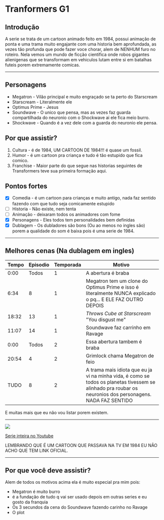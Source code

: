 # Tranformers G1
## Introdução
A serie se trata de um cartoon animado feito em 1984, possui animação de ponta e uma trama muito engajante com uma historia bem aprofundada, as vezes tão profunda que pode fazer voce chorar, alem de NENHUM furo no roteiro. 
Nela vemos um mundo de ficção cientifica onde robos gigantes alienigenas que se transformam em vehiculos lutam entre si em batalhas futeis porem extremamente comicas.

---
## Personagens

- Megatron - Vilão principal e muito engraçado se ta perto do Starscream
- Starscream - Literalmente ele
- Optimus Prime - Jesus
- Soundwave - O unico que pensa, mas as vezes faz guarda compartilhada do neuronio com o Shockwave ai ele fica meio burro.
- Shockwave - Quando é a vez dele com a guarda do neuronio ele pensa.

## Por que assistir?
 1. Cultura - é de 1984, UM CARTOON DE 1984!!! é quase um fossil.
 2. Humor - é um cartoon pra criança e tudo é tão estupido que fica comico.
 3. Franchise - Maior parte do que segue nas historias seguintes de Transformers teve sua primeira formação aqui.

## Pontos fortes

- [x] Comedia - é um cartoon para crianças e muito antigo, nada faz sentido fazendo com que tudo seja comicamente estupido
- [ ] Historia - Não existe, nem tenta
- [ ] Animação - deixaram todos os animadores com fome
- [x] Personagens - Eles todos tem personalidades bem definidas
- [x] Dublagem - Os dubladores são bons (Ou ao menos no ingles são) porem a qualidade do som é baixa pois é uma serie de 1984.

---

## Melhores cenas (Na dublagem em ingles)
| Tempo | Episodio | Temporada | Motivo |
|-------|----------|-----------|--------|
| 0:00  | Todos    | 1         | A abertura é braba|
|6:34   | 8        | 1         | Megatron tem um clone do Optimus Prime e isso é literalmente NUNCA explicado o pq... E ELE FAZ OUTRO DEPOIS|
|18:32  | 13       | 1         | *Throws Cube at Starscream* "You disgust me"|
|11:07  | 14       | 1         | Soundwave faz carrinho em Ravage|
| 0:00  | Todos    | 2         | Essa abertura tambem é braba|
|20:54  | 4        | 2         | Grimlock chama Megatron de feio|
|TUDO   | 8        | 2         | A trama mais idiota que eu ja vi na minha vida, é como se todos os planetas tivessem se alinhado pra roubar os neuronios dos personagens. NADA FAZ SENTIDO|

E muitas mais que eu não vou listar porem existem.


---

![](https://i.ytimg.com/vi/Y1ujpoDlgRU/hq720.jpg?sqp=-oaymwEXCK4FEIIDSFryq4qpAwkIARUAAIhCGAE=&rs=AOn4CLA2nN9s8RQyfl4RSJlczTGR3Jm7yg)

[Serie inteira no Youtube](https://www.youtube.com/watch?v=Y1ujpoDlgRU&list=PLD3dCMp2WHixUHTv2TETDETzoB148KoPy)

LEMBRANDO QUE É UM CARTOON QUE PASSAVA NA TV EM 1984 EU NÃO ACHO QUE TEM LINK OFICIAL.

---

## Por que você deve assistir?
Alem de todos os motivos acima ela é muito especial pra mim pois:
- Megatron é muito burro
- é a fundação de tudo q vai ser usado depois em outras series e eu gosto da franquia
- Os 3 secundos da cena do Soundwave fazendo carinho no Ravage
- O plot








